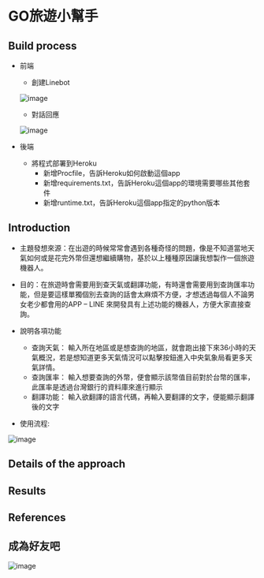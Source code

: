 # GO旅遊小幫手
## Build process
* 前端
  * 創建Linebot
  
  ![image](https://user-images.githubusercontent.com/51864985/122884482-ca5fb580-d370-11eb-8523-c6831ffa07f4.png)
  * 對話回應
  
  ![image](https://user-images.githubusercontent.com/51864985/122884933-34785a80-d371-11eb-8262-6acf68e4b998.png)

* 後端
  * 將程式部署到Heroku
    * 新增Procfile，告訴Heroku如何啟動這個app
    * 新增requirements.txt，告訴Heroku這個app的環境需要哪些其他套件
    * 新增runtime.txt，告訴Heroku這個app指定的python版本
## Introduction
* 主題發想來源：在出遊的時候常常會遇到各種奇怪的問題，像是不知道當地天氣如何或是花完外幣但還想繼續購物，基於以上種種原因讓我想製作一個旅遊機器人。

* 目的：在旅遊時會需要用到查天氣或翻譯功能，有時還會需要用到查詢匯率功能，但是要這樣單獨個別去查詢的話會太麻煩不方便，才想透過每個人不論男女老少都會用的APP – LINE 來開發具有上述功能的機器人，方便大家直接查詢。

* 說明各項功能
  * 查詢天氣：
    輸入所在地區或是想查詢的地區，就會跑出接下來36小時的天氣概況，若是想知道更多天氣情況可以點擊按鈕進入中央氣象局看更多天氣詳情。
  * 查詢匯率：
    輸入想要查詢的外幣，便會顯示該幣值目前對於台幣的匯率，此匯率是透過台灣銀行的資料庫來進行顯示
  * 翻譯功能：
    輸入欲翻譯的語言代碼，再輸入要翻譯的文字，便能顯示翻譯後的文字

* 使用流程:

![image](https://user-images.githubusercontent.com/51864985/122882701-0a259d80-d36f-11eb-8383-397ca6b36065.png)
## Details of the approach
## Results
## References
## 成為好友吧
![image](https://user-images.githubusercontent.com/51864985/122883500-d8f99d00-d36f-11eb-899c-0bd98c71e570.png)
